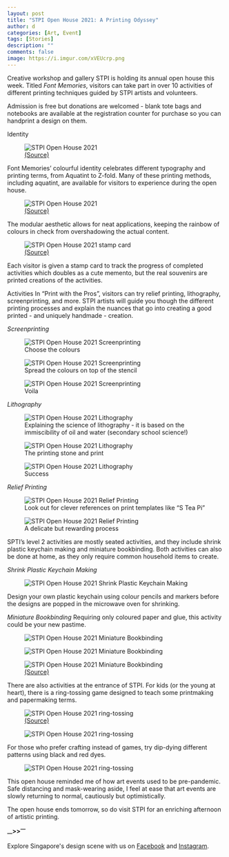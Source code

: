 ```yaml
---
layout: post
title: "STPI Open House 2021: A Printing Odyssey"
author: d
categories: [Art, Event]
tags: [Stories]
description: ""
comments: false
image: https://i.imgur.com/xVEUcrp.png
---
```


Creative workshop and gallery STPI is holding its annual open house this week. Titled <i>Font Memories</i>, visitors can take part in over 10 activities of different printing techniques guided by STPI artists and volunteers.

Admission is free but donations are welcomed - blank tote bags and notebooks are available at the registration counter for purchase so you can handprint a design on them. 

<b2>Identity</b2>
<figure>
<img src="https://i.imgur.com/aJjdHGX.png" alt="STPI Open House 2021">
<figcaption><a href="https://www.facebook.com/STPICreativeWorkshopandGallery/photos/3967972176556379" target="_blank">(Source)</a></figcaption>
</figure>

Font Memories’ colourful identity celebrates different typography and printing terms, from Aquatint to Z-fold. Many of these printing methods, including aquatint, are available for visitors to experience during the open house. 

<figure>
<img src="https://i.imgur.com/7Rd7sYB.jpg" alt="STPI Open House 2021">
<figcaption><a href="https://www.facebook.com/STPICreativeWorkshopandGallery/photos" target="_blank">(Source)</a></figcaption>
</figure>

The modular aesthetic allows for neat applications, keeping the rainbow of colours in check from overshadowing the actual content.  

<figure>
<img src="https://i.imgur.com/3hUKODQ.gif" alt="STPI Open House 2021 stamp card">
<figcaption><a href="https://www.stpi.com.sg/programmes/" target="_blank">(Source)</a></figcaption>
</figure>

Each visitor is given a stamp card to track the progress of completed activities which doubles as a cute memento, but the real souvenirs are printed creations of the activities. 

<b2>Activities</b2>
In “Print with the Pros”, visitors can try relief printing, lithography, screenprinting, and more. STPI artists will guide you though the different printing processes and explain the nuances that go into creating a good printed - and uniquely handmade - creation. 

<i>Screenprinting</i>
<figure>
<img src="https://i.imgur.com/W29Ob3M.jpg" alt="STPI Open House 2021 Screenprinting">
<figcaption>Choose the colours</figcaption>
</figure>

<figure>
<img src="https://i.imgur.com/vrp2ved.gif" alt="STPI Open House 2021 Screenprinting">
<figcaption>Spread the colours on top of the stencil</figcaption>
</figure>

<figure>
<img src="https://i.imgur.com/ONAJiw4.jpg" alt="STPI Open House 2021 Screenprinting">
<figcaption>Voila</figcaption>
</figure>

<i>Lithography</i>
<figure>
<img src="https://i.imgur.com/bdDGcsh.jpg" alt="STPI Open House 2021 Lithography">
<figcaption>Explaining the science of lithography - it is based on the immiscibility of oil and water (secondary school science!)</figcaption>
</figure>

<figure>
<img src="https://i.imgur.com/BChBvGu.jpg" alt="STPI Open House 2021 Lithography">
<figcaption>The printing stone and print</figcaption>
</figure>

<figure>
<img src="https://i.imgur.com/d9Ob2zd.gif" alt="STPI Open House 2021 Lithography">
<figcaption>Success</figcaption>
</figure>

<i>Relief Printing</i>
<figure>
<img src="https://i.imgur.com/Y4vLQAg.jpg" alt="STPI Open House 2021 Relief Printing">
<figcaption>Look out for clever references on print templates like “S Tea Pi”</figcaption>
</figure>

<figure>
<img src="https://i.imgur.com/mbYpXPB.gif" alt="STPI Open House 2021 Relief Printing">
<figcaption>A delicate but rewarding process</figcaption>
</figure>

SPTI’s level 2 activities are mostly seated activities, and they include shrink plastic keychain making and miniature bookbinding. Both activities can also be done at home, as they only require common household items to create. 

<i>Shrink Plastic Keychain Making</i>
<figure>
<img src="https://i.imgur.com/qmpu0oK.jpg" alt="STPI Open House 2021 Shrink Plastic Keychain Making">
</figure>

Design your own plastic keychain using colour pencils and markers before the designs are popped in the microwave oven for shrinking. 

<i>Miniature Bookbinding</i>
Requiring only coloured paper and glue, this activity could be your new pastime. 

<figure>
<img src="https://i.imgur.com/ViY1u1K.jpg" alt=" STPI Open House 2021 Miniature Bookbinding">
</figure>

<figure>
<img src="https://i.imgur.com/GcpugGl.jpg" alt=" STPI Open House 2021 Miniature Bookbinding">
</figure>

<figure>
<img src="https://i.imgur.com/lNdOHe6.jpg" alt=" STPI Open House 2021 Miniature Bookbinding">
<figcaption><a href="https://www.stpi.com.sg/programmes/" target="_blank">(Source)</a></figcaption>
</figure>

There are also activities at the entrance of STPI. For kids (or the young at heart), there is a ring-tossing game designed to teach some printmaking and papermaking terms.

<figure>
<img src="https://i.imgur.com/Qz4kT4F.jpg" alt=" STPI Open House 2021 ring-tossing">
<figcaption><a href="https://www.stpi.com.sg/programmes/" target="_blank">(Source)</a></figcaption>
</figure>

<figure>
<img src="https://i.imgur.com/SKbOujO.jpg" alt=" STPI Open House 2021 ring-tossing">
</figure>

For those who prefer crafting instead of games, try dip-dying different patterns using black and red dyes.

<figure>
<img src="https://i.imgur.com/f6Kn4mU.jpg" alt=" STPI Open House 2021 ring-tossing">
</figure>

This open house reminded me of how art events used to be pre-pandemic. Safe distancing and mask-wearing aside, I feel at ease that art events are slowly returning to normal, cautiously but optimistically.

The open house ends tomorrow, so do visit STPI for an enriching afternoon of artistic printing.

<strong><sub>—</sub>><sub></sub>><sup>—</sup></strong>

Explore Singapore's design scene with us on <a href="https://www.facebook.com/designinsingapore/">Facebook</a> and <a href="https://www.instagram.com/designinsingapore/">Instagram</a>. 

